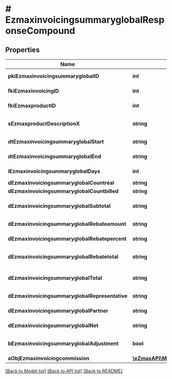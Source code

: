 # # EzmaxinvoicingsummaryglobalResponseCompound

## Properties

Name | Type | Description | Notes
------------ | ------------- | ------------- | -------------
**pkiEzmaxinvoicingsummaryglobalID** | **int** | The unique ID of the Ezmaxinvoicingsummaryglobal | [optional]
**fkiEzmaxinvoicingID** | **int** | The unique ID of the Ezmaxinvoicing | [optional]
**fkiEzmaxproductID** | **int** | The unique ID of the Ezmaxproduct |
**sEzmaxproductDescriptionX** | **string** | The description of the Ezmaxproduct in the language of the requester |
**dtEzmaxinvoicingsummaryglobalStart** | **string** | The start date for the Ezmaxinvoicingsummaryglobal |
**dtEzmaxinvoicingsummaryglobalEnd** | **string** | The end date for the Ezmaxinvoicingsummaryglobal |
**iEzmaxinvoicingsummaryglobalDays** | **int** | The number of days for the Ezmaxinvoicingsummaryglobal |
**dEzmaxinvoicingsummaryglobalCountreal** | **string** | The The count item calculated |
**dEzmaxinvoicingsummaryglobalCountbilled** | **string** | The The count item billed |
**dEzmaxinvoicingsummaryglobalSubtotal** | **string** | The Ezmaxinvoicingsummaryglobal subtotal |
**dEzmaxinvoicingsummaryglobalRebateamount** | **string** | The rebate amount for the Ezmaxinvoicingsummaryglobal |
**dEzmaxinvoicingsummaryglobalRebatepercent** | **string** | The rebate percentage of the Ezmaxinvoicingsummaryglobal |
**dEzmaxinvoicingsummaryglobalRebatetotal** | **string** | The rebate amount total for the Ezmaxinvoicingsummaryglobal |
**dEzmaxinvoicingsummaryglobalTotal** | **string** | The Ezmaxinvoicingsummaryglobal total |
**dEzmaxinvoicingsummaryglobalRepresentative** | **string** | The amount of commission for the representative | [optional]
**dEzmaxinvoicingsummaryglobalPartner** | **string** | The amount of commission for the partner | [optional]
**dEzmaxinvoicingsummaryglobalNet** | **string** | The net amount of the Ezmaxinvoicingsummaryglobal | [optional]
**bEzmaxinvoicingsummaryglobalAdjustment** | **bool** | Whether it is adjustment for the Ezmaxinvoicingsummaryglobal |
**aObjEzmaxinvoicingcommission** | [**\eZmaxAPI\Model\EzmaxinvoicingcommissionResponseCompound[]**](EzmaxinvoicingcommissionResponseCompound.md) |  | [optional]

[[Back to Model list]](../../README.md#models) [[Back to API list]](../../README.md#endpoints) [[Back to README]](../../README.md)
